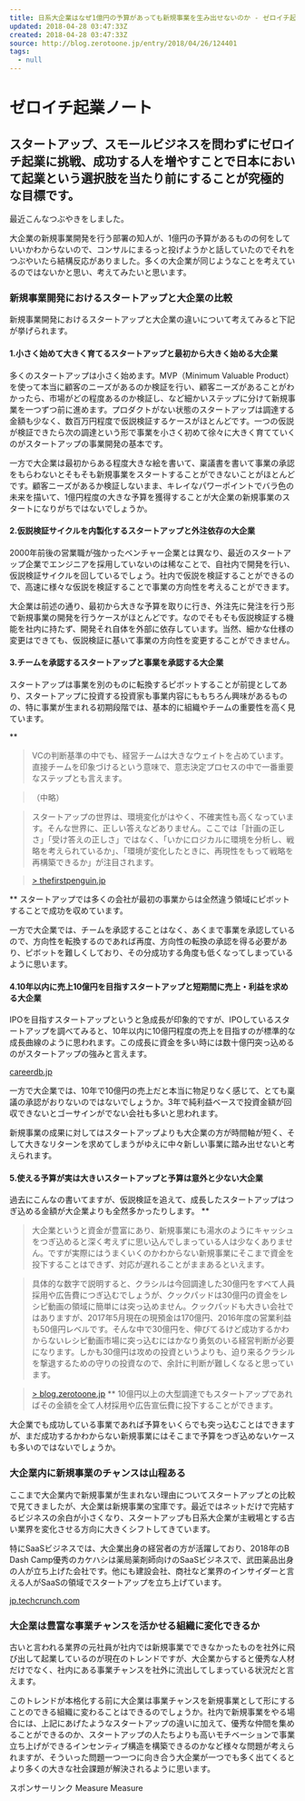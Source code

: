 ```yaml
---
title: 日系大企業はなぜ1億円の予算があっても新規事業を生み出せないのか - ゼロイチ起業ノート
updated: 2018-04-28 03:47:33Z
created: 2018-04-28 03:47:33Z
source: http://blog.zerotoone.jp/entry/2018/04/26/124401
tags:
  - null
---
```


# ゼロイチ起業ノート

## スタートアップ、スモールビジネスを問わずにゼロイチ起業に挑戦、成功する人を増やすことで日本において起業という選択肢を当たり前にすることが究極的な目標です。

最近こんなつぶやきをしました。

大企業の新規事業開発を行う部署の知人が、1億円の予算があるものの何をしていいかわからないので、コンサルにまるっと投げようかと話していたのでそれをつぶやいたら結構反応がありました。多くの大企業が同じようなことを考えているのではないかと思い、考えてみたいと思います。

### 新規事業開発におけるスタートアップと大企業の比較

新規事業開発におけるスタートアップと大企業の違いについて考えてみると下記が挙げられます。

#### 1.小さく始めて大きく育てるスタートアップと最初から大きく始める大企業

多くのスタートアップは小さく始めます。MVP（Minimum Valuable Product）を使って本当に顧客のニーズがあるのか検証を行い、顧客ニーズがあることがわかったら、市場がどの程度あるのか検証し、など細かいステップに分けて新規事業を一つずつ前に進めます。プロダクトがない状態のスタートアップは調達する金額も少なく、数百万円程度で仮説検証するケースがほとんどです。一つの仮説が検証できたら次の調達という形で事業を小さく初めて徐々に大きく育てていくのがスタートアップの事業開発の基本です。

一方で大企業は最初からある程度大きな絵を書いて、稟議書を書いて事業の承認をもらわないとそもそも新規事業をスタートすることができないことがほとんどです。顧客ニーズがあるか検証しないまま、キレイなパワーポイントでバラ色の未来を描いて、1億円程度の大きな予算を獲得することが大企業の新規事業のスタートになりがちではないでしょうか。

#### 2.仮説検証サイクルを内製化するスタートアップと外注依存の大企業

2000年前後の営業職が強かったベンチャー企業とは異なり、最近のスタートアップ企業でエンジニアを採用していないのは稀なことで、自社内で開発を行い、仮説検証サイクルを回しているでしょう。社内で仮説を検証することができるので、高速に様々な仮説を検証することで事業の方向性を考えることができます。

大企業は前述の通り、最初から大きな予算を取りに行き、外注先に発注を行う形で新規事業の開発を行うケースがほとんどです。なのでそもそも仮説検証する機能を社内に持たず、開発それ自体を外部に依存しています。当然、細かな仕様の変更はできても、仮説検証に基いて事業の方向性を変更することができません。

#### 3.チームを承認するスタートアップと事業を承認する大企業

スタートアップは事業を別のものに転換するピボットすることが前提としてあり、スタートアップに投資する投資家も事業内容にももちろん興味があるものの、特に事業が生まれる初期段階では、基本的に組織やチームの重要性を高く見ています。

**

> VCの判断基準の中でも、経営チームは大きなウェイトを占めています。直接チームを印象づけるという意味で、意志決定プロセスの中で一番重要なステップとも言えます。

> （中略）

> スタートアップの世界は、環境変化がはやく、不確実性も高くなっています。そんな世界に、正しい答えなどありません。ここでは「計画の正しさ」「受け答えの正しさ」ではなく、「いかにロジカルに環境を分析し、戦略を考えられているか」、「環境が変化したときに、再現性をもって戦略を再構築できるか」が注目されます。

> [> thefirstpenguin.jp](https://thefirstpenguin.jp/%E6%84%8F%E5%A4%96%E3%81%A8%E7%9F%A5%E3%82%89%E3%81%AA%E3%81%84-vc%E3%81%AE%E6%8A%95%E8%B3%87%E6%B1%BA%E5%AE%9A%E3%81%AE%E3%83%97%E3%83%AD%E3%82%BB%E3%82%B9-7629d15034f5)

**
スタートアップでは多くの会社が最初の事業からは全然違う領域にピボットすることで成功を収めています。

一方で大企業では、チームを承認することはなく、あくまで事業を承認しているので、方向性を転換するのであれば再度、方向性の転換の承認を得る必要があり、ピボットを難しくしており、その分成功する角度も低くなってしまっているように思います。

#### 4.10年以内に売上10億円を目指すスタートアップと短期間に売上・利益を求める大企業

IPOを目指すスタートアップというと急成長が印象的ですが、IPOしているスタートアップを調べてみると、10年以内に10億円程度の売上を目指すのが標準的な成長曲線のように思われます。この成長に資金を多い時には数十億円突っ込めるのがスタートアップの強みと言えます。

[careerdb.jp](https://careerdb.jp/articles/22)

一方で大企業では、10年で10億円の売上だと本当に物足りなく感じて、とても稟議の承認がおりないのではないでしょうか。3年で純利益ベースで投資金額が回収できないとゴーサインがでない会社も多いと思われます。

新規事業の成果に対してはスタートアップよりも大企業の方が時間軸が短く、そして大きなリターンを求めてしまうがゆえに中々新しい事業に踏み出せないと考えられます。

#### 5.使える予算が実は大きいスタートアップと予算は意外と少ない大企業

過去にこんなの書いてますが、仮説検証を追えて、成長したスタートアップはつぎ込める金額が大企業よりも全然多かったりします。
**

> 大企業というと資金が豊富にあり、新規事業にも湯水のようにキャッシュをつぎ込めると深く考えずに思い込んでしまっている人は少なくありません。ですが実際にはうまくいくのかわからない新規事業にそこまで資金を投下することはできず、対応が遅れることがままあるといえます。

> 具体的な数字で説明すると、クラシルは今回調達した30億円をすべて人員採用や広告費につぎ込むでしょうが、クックパッドは30億円の資金をレシピ動画の領域に簡単には突っ込めません。クックパッドも大きい会社ではありますが、2017年5月現在の現預金は170億円、2016年度の営業利益も50億円レベルです。そんな中で30億円を、伸びてるけど成功するかわからないレシピ動画市場に突っ込むにはかなり勇気のいる経営判断が必要になります。しかも30億円は攻めの投資というよりも、迫り来るクラシルを撃退するための守りの投資なので、余計に判断が難しくなると思っています。

> [> blog.zerotoone.jp](http://blog.zerotoone.jp/entry/2017/05/12/080503)
**
10億円以上の大型調達でもスタートアップであればその金額を全て人材採用や広告宣伝費に投下することができます。

大企業でも成功している事業であれば予算をいくらでも突っ込むことはできますが、まだ成功するかわからない新規事業にはそこまで予算をつぎ込めないケースも多いのではないでしょうか。

### 大企業内に新規事業のチャンスは山程ある

ここまで大企業内で新規事業が生まれない理由についてスタートアップとの比較で見てきましたが、大企業は新規事業の宝庫です。最近ではネットだけで完結するビジネスの余白が小さくなり、スタートアップも日系大企業が主戦場とする古い業界を変化させる方向に大きくシフトしてきています。

特にSaaSビジネスでは、大企業出身の経営者の方が活躍しており、2018年のB Dash Camp優秀のカケハシは薬局薬剤師向けのSaaSビジネスで、武田薬品出身の人が立ち上げた会社です。他にも建設会社、商社など業界のインサイダーと言える人がSaaSの領域でスタートアップを立ち上げています。

[jp.techcrunch.com](https://jp.techcrunch.com/2018/03/16/bdashcamp-2018-pitch-arena/)

### 大企業は豊富な事業チャンスを活かせる組織に変化できるか

古いと言われる業界の元社員が社内では新規事業でできなかったものを社外に飛び出して起業しているのが現在のトレンドですが、大企業からすると優秀な人材だけでなく、社内にある事業チャンスを社外に流出してしまっている状況だと言えます。

このトレンドが本格化する前に大企業は事業チャンスを新規事業として形にすることのできる組織に変わることはできるのでしょうか。社内で新規事業をやる場合には、上記にあげたようなスタートアップの違いに加えて、優秀な仲間を集めることができるのか、スタートアップの人たちよりも高いモチベーションで事業立ち上げができるインセンティブ構造を構築できるのかなど様々な問題が考えられますが、そういった問題一つ一つに向き合う大企業が一つでも多く出てくるとより多くの大きな社会課題が解決されるように思います。

スポンサーリンク
Measure
Measure